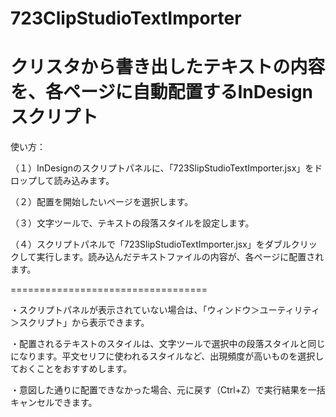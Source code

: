 # 723ClipStudioTextImporter
クリスタから書き出したテキストの内容を、各ページに自動配置するInDesignスクリプト
==================================

使い方：

（１）InDesignのスクリプトパネルに、「723SlipStudioTextImporter.jsx」をドロップして読み込みます。

（２）配置を開始したいページを選択します。

（３）文字ツールで、テキストの段落スタイルを設定します。

（４）スクリプトパネルで「723SlipStudioTextImporter.jsx」をダブルクリックして実行します。読み込んだテキストファイルの内容が、各ページに配置されます。

==================================


・スクリプトパネルが表示されていない場合は、「ウィンドウ＞ユーティリティ＞スクリプト」から表示できます。

・配置されるテキストのスタイルは、文字ツールで選択中の段落スタイルと同じになります。平文セリフに使われるスタイルなど、出現頻度が高いものを選択しておくことをおすすめします。
 
・意図した通りに配置できなかった場合、元に戻す（Ctrl+Z）で実行結果を一括キャンセルできます。
